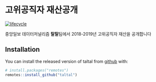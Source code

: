 
<!-- README.md is generated from README.Rmd. Please edit that file -->
고위공직자 재산공개
===================

[![lifecycle](https://img.shields.io/badge/lifecycle-stable-brightgreen.svg)](https://www.tidyverse.org/lifecycle/#stable)

중앙일보 데이터저널리즘 **탈탈**팀에서 2018-2019년 고위공직자 재산을 공개합니다

Installation
------------

You can install the released version of taltal from [github](https://github.com/taltal-ddj/highofficier) with:

``` r
# install.packages("remotes")
remotes::install_github("taltal")
```
